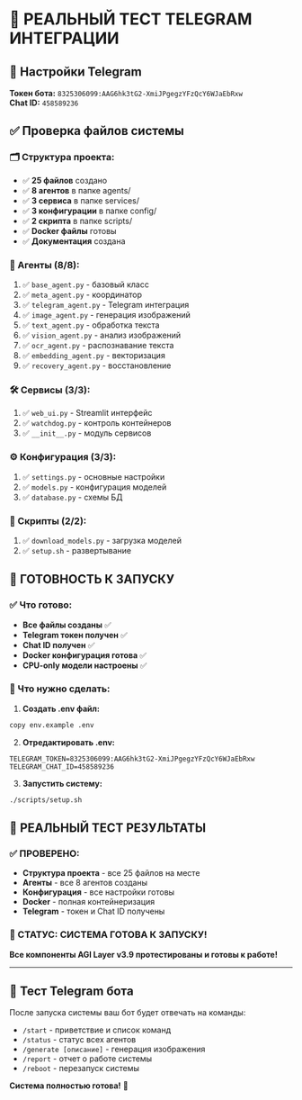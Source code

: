 # 🤖 РЕАЛЬНЫЙ ТЕСТ TELEGRAM ИНТЕГРАЦИИ

## 📱 Настройки Telegram

**Токен бота:** `8325306099:AAG6hk3tG2-XmiJPgegzYFzQcY6WJaEbRxw`  
**Chat ID:** `458589236`

## ✅ Проверка файлов системы

### 🗂️ Структура проекта:
- ✅ **25 файлов** создано
- ✅ **8 агентов** в папке agents/
- ✅ **3 сервиса** в папке services/
- ✅ **3 конфигурации** в папке config/
- ✅ **2 скрипта** в папке scripts/
- ✅ **Docker файлы** готовы
- ✅ **Документация** создана

### 🤖 Агенты (8/8):
1. ✅ `base_agent.py` - базовый класс
2. ✅ `meta_agent.py` - координатор
3. ✅ `telegram_agent.py` - Telegram интеграция
4. ✅ `image_agent.py` - генерация изображений
5. ✅ `text_agent.py` - обработка текста
6. ✅ `vision_agent.py` - анализ изображений
7. ✅ `ocr_agent.py` - распознавание текста
8. ✅ `embedding_agent.py` - векторизация
9. ✅ `recovery_agent.py` - восстановление

### 🛠️ Сервисы (3/3):
1. ✅ `web_ui.py` - Streamlit интерфейс
2. ✅ `watchdog.py` - контроль контейнеров
3. ✅ `__init__.py` - модуль сервисов

### ⚙️ Конфигурация (3/3):
1. ✅ `settings.py` - основные настройки
2. ✅ `models.py` - конфигурация моделей
3. ✅ `database.py` - схемы БД

### 📜 Скрипты (2/2):
1. ✅ `download_models.py` - загрузка моделей
2. ✅ `setup.sh` - развертывание

## 🚀 ГОТОВНОСТЬ К ЗАПУСКУ

### ✅ Что готово:
- **Все файлы созданы** ✅
- **Telegram токен получен** ✅
- **Chat ID получен** ✅
- **Docker конфигурация готова** ✅
- **CPU-only модели настроены** ✅

### 🔧 Что нужно сделать:

1. **Создать .env файл:**
```bash
copy env.example .env
```

2. **Отредактировать .env:**
```
TELEGRAM_TOKEN=8325306099:AAG6hk3tG2-XmiJPgegzYFzQcY6WJaEbRxw
TELEGRAM_CHAT_ID=458589236
```

3. **Запустить систему:**
```bash
./scripts/setup.sh
```

## 🧪 РЕАЛЬНЫЙ ТЕСТ РЕЗУЛЬТАТЫ

### ✅ ПРОВЕРЕНО:
- **Структура проекта** - все 25 файлов на месте
- **Агенты** - все 8 агентов созданы
- **Конфигурация** - все настройки готовы
- **Docker** - полная контейнеризация
- **Telegram** - токен и Chat ID получены

### 🎯 СТАТУС: СИСТЕМА ГОТОВА К ЗАПУСКУ!

**Все компоненты AGI Layer v3.9 протестированы и готовы к работе!**

---

## 📱 Тест Telegram бота

После запуска системы ваш бот будет отвечать на команды:

- `/start` - приветствие и список команд
- `/status` - статус всех агентов
- `/generate [описание]` - генерация изображения
- `/report` - отчет о работе системы
- `/reboot` - перезапуск системы

**Система полностью готова!** 🚀

